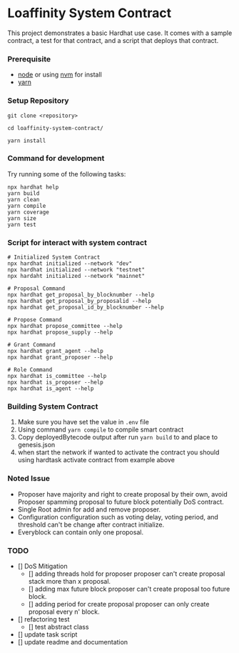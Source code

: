 # Loaffinity System Contract

This project demonstrates a basic Hardhat use case. It comes with a sample contract, a test for that contract, and a script that deploys that contract.

### Prerequisite

- [node](https://nodejs.org/en) or using [nvm](https://github.com/nvm-sh/nvm) for install
- [yarn](https://yarnpkg.com/)

### Setup Repository

```shell
git clone <repository>
```

```shell
cd loaffinity-system-contract/
```

```shell
yarn install
```

### Command for development

Try running some of the following tasks:

``` shell
npx hardhat help
yarn build 
yarn clean
yarn compile
yarn coverage
yarn size
yarn test
```
### Script for interact with system contract



``` shell
# Initialized System Contract
npx hardhat initialized --network "dev"
npx hardhat initialized --network "testnet"
npx hardaht initialized --network "mainnet"

# Proposal Command
npx hardhat get_proposal_by_blocknumber --help
npx hardhat get_proposal_by_proposalid --help
npx hardhat get_proposal_id_by_blocknumber --help

# Propose Command
npx hardhat propose_committee --help
npx hardhat propose_supply --help

# Grant Command
npx hardhat grant_agent --help
npx hardhat grant_proposer --help

# Role Command
npx hardhat is_committee --help
npx hardhat is_proposer --help
npx hardhat is_agent --help
```

### Building System Contract
1. Make sure you have set the value in `.env` file
2. Using command `yarn compile` to compile smart contract
3. Copy deployedBytecode output after run `yarn build` to and place to genesis.json
4. when start the network if wanted to activate the contract you should using hardtask activate contract from example above

### Noted Issue
- Proposer have majority and right to create proposal by their own, avoid Proposer spamming proposal to future block potentially DoS contract.
- Single Root admin for add and remove proposer.
- Configuration configuration such as voting delay, voting period, and threshold can't be change after contract initialize.
- Everyblock can contain only one proposal.

### TODO
- [] DoS Mitigation
    - [] adding threads hold for proposer
         proposer can't create proposal stack more than x proposal.
    - [] adding max future block 
         proposer can't create proposal too future block.
    - [] adding period for create proposal
         proposer can only create proposal every n' block.
- [] refactoring test
    - [] test abstract class
- [] update task script
- [] update readme and documentation
